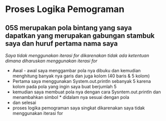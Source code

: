# Proses Logika Pemograman
05S merupakan pola bintang yang saya dapatkan yang merupakan gabungan stambuk saya dan huruf pertama nama saya
--
*Saya tidak menggunakan iterasi for dikarenakan tidak ada ketentuan dimana diharuskan menggunakan iterasi for*
- Awal - awal saya menggambar pola nya dibuku dan kemudian menghitung banyak nya garis dan juga kolom (40 baris & 5 kolom)
- Pertama saya menggunakan System.out.println sebanyak 5 karena kolom pada pola yang ingin saya buat berjumlah 5
- kemudian saya membuat pola nya dengan cara Sysntem.out.println dan menambahkan simbol * didalam nya sesuai dengan pola
- dan selesai
- proses logika pemograman saya singkat dikarenakan saya tidak menggunakan iterasi for 
